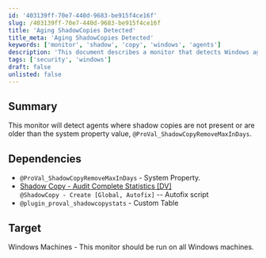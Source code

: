 ```yaml
---
id: '403139ff-70e7-440d-9683-be915f4ce16f'
slug: /403139ff-70e7-440d-9683-be915f4ce16f
title: 'Aging ShadowCopies Detected'
title_meta: 'Aging ShadowCopies Detected'
keywords: ['monitor', 'shadow', 'copy', 'windows', 'agents']
description: 'This document describes a monitor that detects Windows agents lacking shadow copies or having copies older than a specified system property value. It includes dependencies and target systems for implementation.'
tags: ['security', 'windows']
draft: false
unlisted: false
---
```


## Summary

This monitor will detect agents where shadow copies are not present or are older than the system property value, `@ProVal_ShadowCopyRemoveMaxInDays`.

## Dependencies

- `@ProVal_ShadowCopyRemoveMaxInDays` - System Property.
- [Shadow Copy - Audit Complete Statistics [DV]](/docs/9d69d33c-688e-4c02-adfe-cef7c8ecd766)  
  `@ShadowCopy - Create [Global, Autofix]` -- Autofix script
- `@plugin_proval_shadowcopystats` - Custom Table

## Target

Windows Machines - This monitor should be run on all Windows machines.
